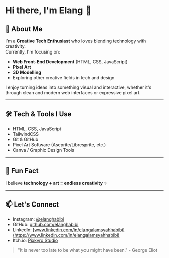# Hi there, I'm Elang 👋  

## 🚀 About Me  
I'm a **Creative Tech Enthusiast** who loves blending technology with creativity.  
Currently, I'm focusing on:  
- **Web Front-End Development** (HTML, CSS, JavaScript)  
- **Pixel Art**
- **3D Modelling**
- Exploring other creative fields in tech and design  

I enjoy turning ideas into something visual and interactive, whether it's through clean and modern web interfaces or expressive pixel art.  

---

## 🛠️ Tech & Tools I Use  
- HTML, CSS, JavaScript  
- TailwindCSS  
- Git & GitHub  
- Pixel Art Software (Aseprite/Libresprite, etc.)  
- Canva / Graphic Design Tools  

---

## 🌟 Fun Fact  
I believe **technology + art = endless creativity** ✨  

---

## 📫 Let's Connect  
- Instagram: [@elanghabibi](https://instagram.com/elanghabibi)  
- GitHub: [github.com/elanghabibi](https://github.com/elanghabibi)
- LinkedIn: [www.linkedin.com/in/elangalamsyahhabibi](https://www.linkedin.com/in/elangalamsyahhabibi)
- Itch.io: [Pixkyro Studio](https://pixkyrostudio.itch.io)

> "It is never too late to be what you might have been." - George Eliot
